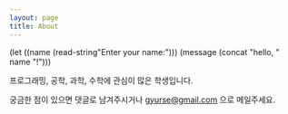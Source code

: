 ```yaml
---
layout: page
title: About
---
```


(let
((name (read-string"Enter your name:")))
(message (concat "hello, " name "!")))

프로그래밍, 공학, 과학, 수학에 관심이 많은 학생입니다. 

궁금한 점이 있으면 댓글로 남겨주시거나 gyurse@gmail.com 으로 메일주세요.
